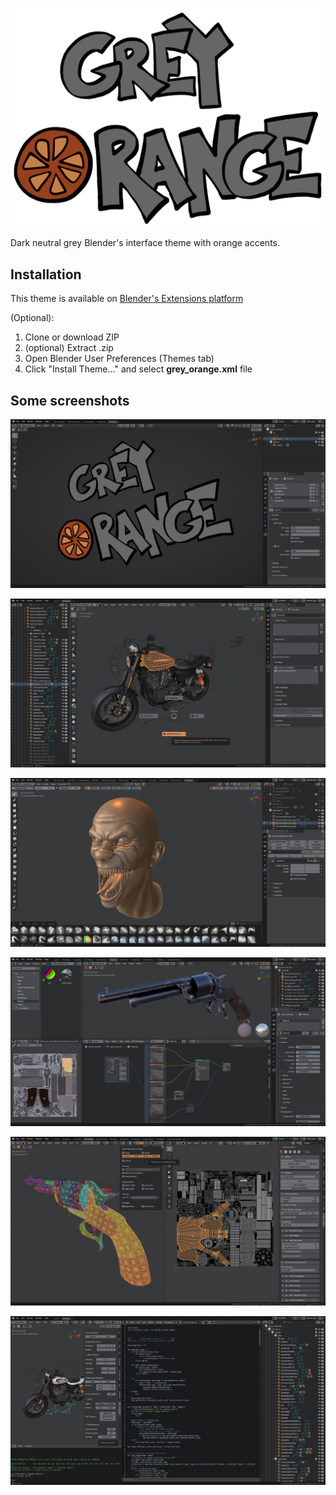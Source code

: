 ![grey_orange](images/greyOrange.png)

Dark neutral grey Blender's interface theme with orange accents.

## Installation

This theme is available on [Blender's Extensions platform](https://extensions.blender.org/themes/grey-orange/)

(Optional):
1. Clone or download ZIP
2. (optional) Extract .zip
3. Open Blender User Preferences (Themes tab)
4. Click "Install Theme..." and select **grey_orange.xml** file

## Some screenshots

![01](images/goScreen_01.jpg)

![02](images/goScreen_02.jpg)

![03](images/goScreen_03.jpg)

![04](images/goScreen_04.jpg)

![04](images/goScreen_05.jpg)

![04](images/goScreen_06.jpg)
